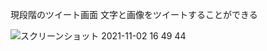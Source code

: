現段階のツイート画面
文字と画像をツイートすることができる

![スクリーンショット 2021-11-02 16 49 44](https://user-images.githubusercontent.com/74485228/139806796-1f4a85fa-f23c-4260-a59a-b2ec2c17a4b7.png)
